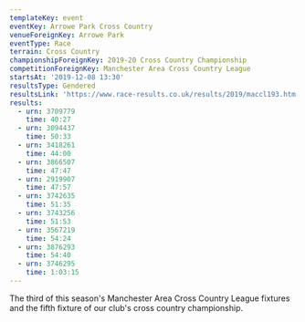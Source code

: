 ```yaml
---
templateKey: event
eventKey: Arrowe Park Cross Country
venueForeignKey: Arrowe Park
eventType: Race
terrain: Cross Country
championshipForeignKey: 2019-20 Cross Country Championship
competitionForeignKey: Manchester Area Cross Country League
startsAt: '2019-12-08 13:30'
resultsType: Gendered
resultsLink: 'https://www.race-results.co.uk/results/2019/maccl193.htm'
results:
  - urn: 3709779
    time: 40:27
  - urn: 3094437
    time: 50:33
  - urn: 3418261
    time: 44:00
  - urn: 3866507
    time: 47:47
  - urn: 2919907
    time: 47:57
  - urn: 3742635
    time: 51:35
  - urn: 3743256
    time: 51:53
  - urn: 3567219
    time: 54:24
  - urn: 3876293
    time: 54:40
  - urn: 3746295
    time: 1:03:15
---
```

The third of this season's Manchester Area Cross Country League fixtures and
the fifth fixture of our club's cross country championship.
